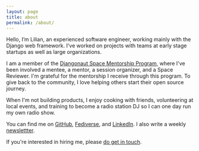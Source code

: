 ```yaml
---
layout: page
title: about
permalink: /about/
---
```


Hello, I’m Lilian, an experienced software engineer, working mainly with the Django web framework. I've worked on projects with teams at early stage startups as well as large organizations.

I am a member of the [Djangonaut Space Mentorship Program](https://djangonaut.space), where I've been involved a mentee, a mentor, a session organizer, and a Space Reviewer. I'm grateful for the mentorship I receive through this program. To give back to the community, I love helping others start their open source journey.

When I'm not building products, I enjoy cooking with friends, volunteering at local events, and training to become a radio station DJ so I can one day run my own radio show.

You can find me on [GitHub](https://github.com/ontowhee), [Fediverse](https://fosstodon.org/@ontowhee), and [LinkedIn](https://www.linkedin.com/in/lilian-t-669902295). I also write a weekly [newslettter](https://buttondown.com/ontowhee).

If you're interested in hiring me, please [do get in touch](https://www.linkedin.com/in/lilian-t-669902295).
